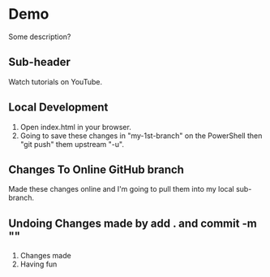 # Demo

Some description?

## Sub-header

Watch tutorials on YouTube.

## Local Development

1. Open index.html in your browser.
2. Going to save these changes in "my-1st-branch" on the PowerShell then "git push" them upstream "-u".

## Changes To Online GitHub branch

Made these changes online and I'm going to pull them into my local sub-branch.

## Undoing Changes made by add . and commit -m ""

1. Changes made
2. Having fun
